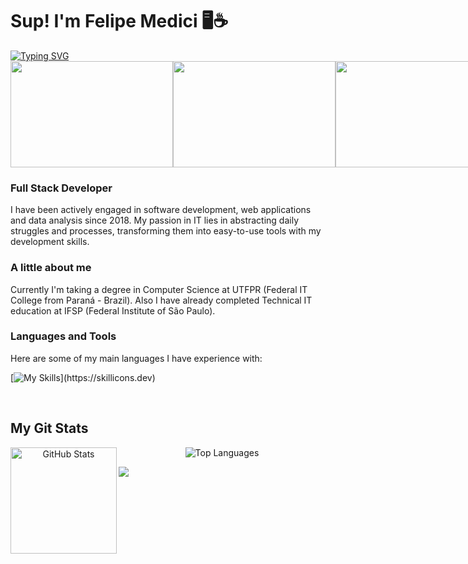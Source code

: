<h1 align="left" id="macropower-title">Sup! I'm Felipe Medici 🖥️☕</h1>

<div style="display: flex; align-items: center;">
  <a href="https://git.io/typing-svg">
    <img src="https://readme-typing-svg.demolab.com?font=Rubik&pause=1000&color=F77C15&background=FFFFFF00&random=false&width=435&lines=First+analyse%2C+them+code" alt="Typing SVG" />
  </a>
</div>

<div style="display: flex; justify-content: space-between;">
  <img src="https://i.pinimg.com/originals/55/2b/9f/552b9f7bc0c547d179ef4cb1a70ed519.gif" style="width: 260px; height: 170px;" />
  <img src="https://i.pinimg.com/originals/c7/16/9b/c7169b87b277a02f4963c5003e4e699e.gif" style="width: 260px; height: 170px;" />
  <img src="https://i.pinimg.com/originals/d3/ca/2b/d3ca2b6b5b0d90c4b98195b205defa29.gif" style="width: 260px; height: 170px;" />
</div>


<h3>Full Stack Developer</h3>

I have been actively engaged in software development, web applications and data analysis since 2018. My passion in IT lies in abstracting daily struggles and processes, transforming them into easy-to-use tools with my development skills.

<h3 >A little about me</h3>

Currently I'm taking a degree in Computer Science at UTFPR (Federal IT College from Paraná - Brazil).
Also I have already completed Technical IT education at IFSP (Federal Institute of São Paulo).

<h3  id="macropower-tech">Languages and Tools</h3>

Here are some of my main languages I have experience with:

[![My Skills](https://skillicons.dev/icons?i=cs,dotnet,ts,js,react,nodejs,java,mysql,mongodb,git,vue,tailwind,)](https://skillicons.dev)

<br>

<div> 
<h2  id="macropower-tech">My Git Stats</h2>
    
</div> <div align="center">
  <img height="170" align="left" src="https://github-readme-stats.vercel.app/api?username=femedici&show_icons=true&theme=slateorange&include_all_commits=true&count_private=true" alt="GitHub Stats" />
  <img src="https://github-readme-stats.vercel.app/api/top-langs/?username=femedici&layout=compact&theme=slateorange" alt="Top Languages" />
</div>

![](https://komarev.com/ghpvc/?username=femedici&color=orange)
